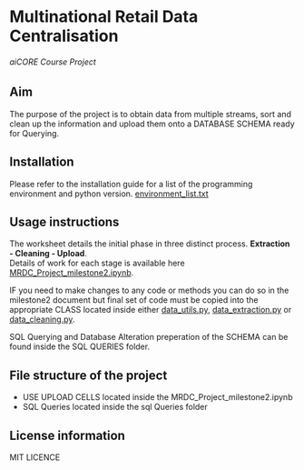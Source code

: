# Multinational Retail Data Centralisation
###### aiCORE Course Project 

## Aim
The purpose of the project is to obtain data from multiple streams, sort and clean up the information and upload them onto a DATABASE SCHEMA ready for Querying.


## Installation
Please refer to the installation guide for a list of the programming environment and python version.
[environment_list.txt](environment_list.txt)


## Usage instructions
The worksheet details the initial phase in three distinct process. **Extraction - Cleaning - Upload**.
<br>
Details of work for each stage is available here
[MRDC_Project_milestone2.ipynb](MRDC_Project_milestone2.ipynb).

IF you need to make changes to any code or methods you can do so in the milestone2 document but final set of code must be copied into the appropriate CLASS located inside either [data_utils.py](data_utils.py), [data_extraction.py](data_extraction.py) or [data_cleaning.py](data_cleaning.py). 

SQL Querying and Database Alteration preperation of the SCHEMA can be found inside the SQL QUERIES folder.

## File structure of the project
- USE UPLOAD CELLS located inside the MRDC_Project_milestone2.ipynb
- SQL Queries located inside the sql Queries folder


## License information
MIT LICENCE


